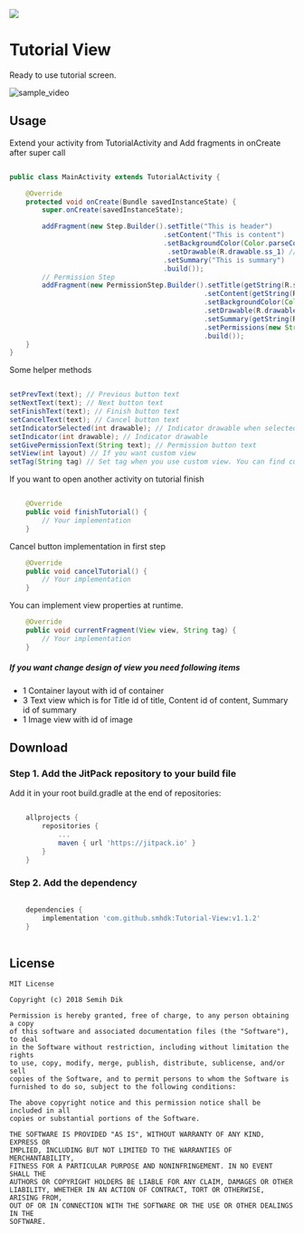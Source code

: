 [![](https://jitpack.io/#msayan/tutorial-view.svg)](https://jitpack.io/#smhdk/Tutorial-View)

# Tutorial View

Ready to use tutorial screen.

![sample_video](assets/sample.gif)

## Usage

Extend your activity from TutorialActivity and Add fragments in onCreate after super call

```java

public class MainActivity extends TutorialActivity {

    @Override
    protected void onCreate(Bundle savedInstanceState) {
        super.onCreate(savedInstanceState);

        addFragment(new Step.Builder().setTitle("This is header")
                                      .setContent("This is content")
                                      .setBackgroundColor(Color.parseColor("#FF0957")) // int background color
                                       .setDrawable(R.drawable.ss_1) // int top drawable
                                      .setSummary("This is summary") 
                                      .build());
        // Permission Step
        addFragment(new PermissionStep.Builder().setTitle(getString(R.string.permission_title))
                                                .setContent(getString(R.string.permission_detail))
                                                .setBackgroundColor(Color.parseColor("#FF0957"))
                                                .setDrawable(R.drawable.ss_1)
                                                .setSummary(getString(R.string.continue_and_learn))
                                                .setPermissions(new String[]{Manifest.permission.READ_EXTERNAL_STORAGE, Manifest.permission.WRITE_EXTERNAL_STORAGE})
                                                .build());
    }
}

```

Some helper methods
```java

setPrevText(text); // Previous button text
setNextText(text); // Next button text
setFinishText(text); // Finish button text
setCancelText(text); // Cancel button text
setIndicatorSelected(int drawable); // Indicator drawable when selected
setIndicator(int drawable); // Indicator drawable
setGivePermissionText(String text); // Permission button text
setView(int layout) // If you want custom view
setTag(String tag) // Set tag when you use custom view. You can find current fragment view with tag in currentFragmentView method 

```

If you want to open another activity on tutorial finish
```java

    @Override
    public void finishTutorial() {
        // Your implementation
    }
```
Cancel button implementation in first step
```java
    @Override
    public void cancelTutorial() {
        // Your implementation
    }
```
You can implement view properties at runtime.
```java
    @Override
    public void currentFragment(View view, String tag) {
        // Your implementation
    }
```



##### If you want change design of view you need following items
* 1 Container layout with id of container
* 3 Text view which is for Title id of title, Content id of content, Summary id of summary
* 1 Image view with id of image





## Download

### Step 1. Add the JitPack repository to your build file

Add it in your root build.gradle at the end of repositories:

```groovy

	allprojects {
		repositories {
			...
			maven { url 'https://jitpack.io' }
		}
	}
```

### Step 2. Add the dependency

```groovy

	dependencies {
		implementation 'com.github.smhdk:Tutorial-View:v1.1.2'
	}
  
```

## License

    MIT License
    
    Copyright (c) 2018 Semih Dik
    
    Permission is hereby granted, free of charge, to any person obtaining a copy
    of this software and associated documentation files (the "Software"), to deal
    in the Software without restriction, including without limitation the rights
    to use, copy, modify, merge, publish, distribute, sublicense, and/or sell
    copies of the Software, and to permit persons to whom the Software is
    furnished to do so, subject to the following conditions:
    
    The above copyright notice and this permission notice shall be included in all
    copies or substantial portions of the Software.
    
    THE SOFTWARE IS PROVIDED "AS IS", WITHOUT WARRANTY OF ANY KIND, EXPRESS OR
    IMPLIED, INCLUDING BUT NOT LIMITED TO THE WARRANTIES OF MERCHANTABILITY,
    FITNESS FOR A PARTICULAR PURPOSE AND NONINFRINGEMENT. IN NO EVENT SHALL THE
    AUTHORS OR COPYRIGHT HOLDERS BE LIABLE FOR ANY CLAIM, DAMAGES OR OTHER
    LIABILITY, WHETHER IN AN ACTION OF CONTRACT, TORT OR OTHERWISE, ARISING FROM,
    OUT OF OR IN CONNECTION WITH THE SOFTWARE OR THE USE OR OTHER DEALINGS IN THE
    SOFTWARE.
